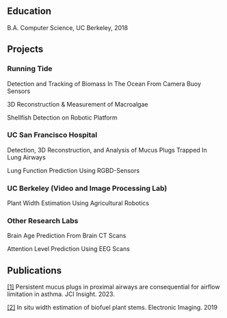 ## Education 
B.A. Computer Science, UC Berkeley, 2018 

## Projects 

### Running Tide
Detection and Tracking of Biomass In The Ocean From Camera Buoy Sensors 

3D Reconstruction & Measurement of Macroalgae 

Shellfish Detection on Robotic Platform 

### UC San Francisco Hospital 
Detection, 3D Reconstruction, and Analysis of Mucus Plugs Trapped In Lung Airways

Lung Function Prediction Using RGBD-Sensors 

### UC Berkeley (Video and Image Processing Lab)
Plant Width Estimation Using Agricultural Robotics 

### Other Research Labs
Brain Age Prediction From Brain CT Scans

Attention Level Prediction Using EEG Scans

## Publications

[\[1\]](https://doi.org/10.1172/jci.insight.174124) Persistent mucus plugs in proximal airways are consequential for airflow limitation in asthma. JCI Insight. 2023.
    
[\[2\]](https://library.imaging.org/ei/articles/31/13/art00009) In situ width estimation of biofuel plant stems. Electronic Imaging. 2019



